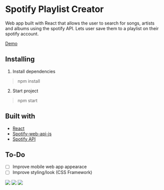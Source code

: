 # Spotify Playlist Creator

Web app built with React that allows the user to search for songs, artists and albums using the spotify API. Lets user save them to a playlist on their spotify account.

[Demo](https://reverent-khorana-e8a09e.netlify.app)

## Installing

1. Install dependencies

> npm install

2. Start project

> npm start

## Built with

- [React](https://reactjs.org/)
- [Spotify-web-api-js](https://github.com/JMPerez/spotify-web-api-js)
- [Spotify API](https://developer.spotify.com/documentation/web-api/)

## To-Do

- [ ] Improve mobile web app appearace
- [ ] Improve styling/look (CSS Framework)

<img src='https://media.discordapp.net/attachments/734243092961689744/745397481143140502/empty-demo.png?width=1249&height=576' >
<img src='https://media.discordapp.net/attachments/734243092961689744/745397486603993158/search-results.png?width=1249&height=576'>
<img src='https://media.discordapp.net/attachments/734243092961689744/745397484225953883/playlist-search.png?width=1249&height=576'>
